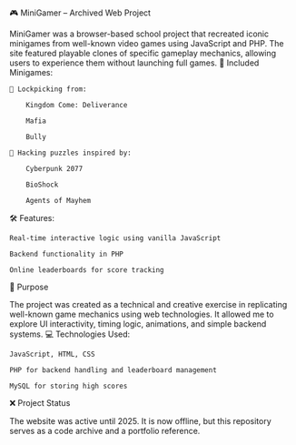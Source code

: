 🎮 MiniGamer – Archived Web Project

MiniGamer was a browser-based school project that recreated iconic minigames from well-known video games using JavaScript and PHP. The site featured playable clones of specific gameplay mechanics, allowing users to experience them without launching full games.
🧩 Included Minigames:

    🔐 Lockpicking from:

        Kingdom Come: Deliverance

        Mafia

        Bully

    🧠 Hacking puzzles inspired by:

        Cyberpunk 2077

        BioShock

        Agents of Mayhem

🛠️ Features:

    Real-time interactive logic using vanilla JavaScript

    Backend functionality in PHP

    Online leaderboards for score tracking


🎯 Purpose

The project was created as a technical and creative exercise in replicating well-known game mechanics using web technologies. It allowed me to explore UI interactivity, timing logic, animations, and simple backend systems.
💻 Technologies Used:

    JavaScript, HTML, CSS

    PHP for backend handling and leaderboard management

    MySQL for storing high scores

❌ Project Status

The website was active until 2025. It is now offline, but this repository serves as a code archive and a portfolio reference.
